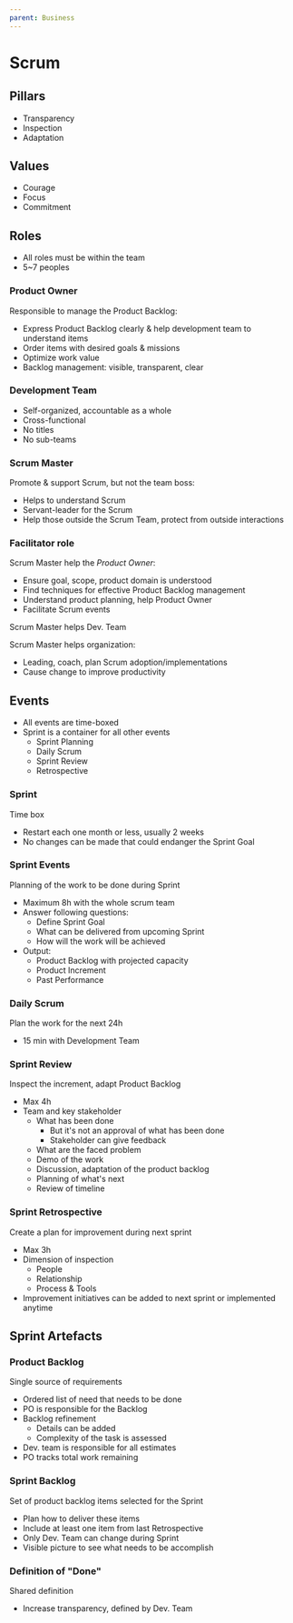 ```yaml
---
parent: Business
---
```


# Scrum

## Pillars

* Transparency
* Inspection
* Adaptation

## Values

* Courage
* Focus
* Commitment

## Roles

* All roles must be within the team
* 5~7 peoples

### Product Owner

Responsible to manage the Product Backlog:
* Express Product Backlog clearly & help development team to understand items
* Order items with desired goals & missions
* Optimize work value
* Backlog management: visible, transparent, clear

### Development Team

* Self-organized, accountable as a whole
* Cross-functional
* No titles
* No sub-teams

### Scrum Master

Promote & support Scrum, but not the team boss:
* Helps to understand Scrum
* Servant-leader for the Scrum
* Help those outside the Scrum Team, protect from outside interactions

### Facilitator role

Scrum Master help the *Product Owner*:
* Ensure goal, scope, product domain is understood
* Find techniques for effective Product Backlog management
* Understand product planning, help Product Owner
* Facilitate Scrum events

Scrum Master helps Dev. Team

Scrum Master helps organization:
* Leading, coach, plan Scrum adoption/implementations
* Cause change to improve productivity

## Events

* All events are time-boxed
* Sprint is a container for all other events
    * Sprint Planning
    * Daily Scrum
    * Sprint Review
    * Retrospective

### Sprint

Time box
* Restart each one month or less, usually 2 weeks
* No changes can be made that could endanger the Sprint Goal

### Sprint Events

Planning of the work to be done during Sprint
* Maximum 8h with the whole scrum team
* Answer following questions:
    * Define Sprint Goal
    * What can be delivered from upcoming Sprint
    * How will the work will be achieved
* Output:
    * Product Backlog with projected capacity
    * Product Increment
    * Past Performance

### Daily Scrum

Plan the work for the next 24h
* 15 min with Development Team

### Sprint Review

Inspect the increment, adapt Product Backlog
* Max 4h
* Team and key stakeholder
    * What has been done
        * But it's not an approval of what has been done
        * Stakeholder can give feedback
    * What are the faced problem
    * Demo of the work
    * Discussion, adaptation of the product backlog
    * Planning of what's next
    * Review of timeline

### Sprint Retrospective

Create a plan for improvement during next sprint
* Max 3h
* Dimension of inspection
    * People
    * Relationship
    * Process & Tools
* Improvement initiatives can be added to next sprint or implemented anytime

## Sprint Artefacts

### Product Backlog

Single source of requirements
* Ordered list of need that needs to be done
* PO is responsible for the Backlog
* Backlog refinement
    * Details can be added
    * Complexity of the task is assessed
* Dev. team is responsible for all estimates
* PO tracks total work remaining

### Sprint Backlog

Set of product backlog items selected for the Sprint
* Plan how to deliver these items
* Include at least one item from last Retrospective
* Only Dev. Team can change during Sprint
* Visible picture to see what needs to be accomplish

### Definition of "Done"

Shared definition
* Increase transparency, defined by Dev. Team
